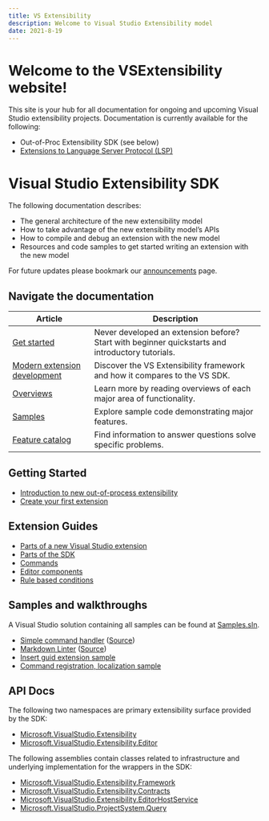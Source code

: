 ```yaml
---
title: VS Extensibility
description: Welcome to Visual Studio Extensibility model
date: 2021-8-19
---
```


# Welcome to the VSExtensibility website!

This site is your hub for all documentation for ongoing and upcoming Visual Studio extensibility projects.  Documentation is currently available for the following:

* Out-of-Proc Extensibility SDK (see below)
* [Extensions to Language Server Protocol (LSP)](lsp/lsp-extensions-specifications.md) 

# Visual Studio Extensibility SDK

The following documentation describes:

* The general architecture of the new extensibility model
* How to take advantage of the new extensibility model’s APIs
* How to compile and debug an extension with the new model
* Resources and code samples to get started writing an extension with the new model

For future updates please bookmark our [announcements](announcements.md) page.

## Navigate the documentation

| Article | Description|
|-|-|
| [Get started](get-started.md) | Never developed an extension before? Start with beginner quickstarts and introductory tutorials. |
| [Modern extension development](modern-extension-development.md) | Discover the VS Extensibility framework and how it compares to the VS SDK. |
| [Overviews](overviews.md) | Learn more by reading overviews of each major area of functionality. |
| [Samples](samples.md) | Explore sample code demonstrating major features. |
| [Feature catalog](features.md) | Find information to answer questions solve specific problems. |

## Getting Started

* [Introduction to new out-of-process extensibility](new-extensibility-model/getting-started/oop-extensibility-model-overview.md)
* [Create your first extension](new-extensibility-model/getting-started/create-your-first-extension.md)

## Extension Guides

* [Parts of a new Visual Studio extension](new-extensibility-model/inside-the-sdk/extension-anatomy.md)
* [Parts of the SDK](new-extensibility-model/inside-the-sdk/inside-the-sdk.md)
* [Commands](new-extensibility-model/extension-guides/command/command.md)
* [Editor components](new-extensibility-model/extension-guides/editor/editor.md)
* [Rule based conditions](new-extensibility-model/inside-the-sdk/activation-constraints.md)

## Samples and walkthroughs

A Visual Studio solution containing all samples can be found at [Samples.sln](https://github.com/microsoft/VSExtensibility/tree/main/New_Extensibility_Model/Samples/Samples.sln).

* [Simple command handler](new-extensibility-model/getting-started/create-your-first-extension.md) ([Source](https://github.com/microsoft/VSExtensibility/tree/main/New_Extensibility_Model/Samples/SimpleRemoteCommandSample))
* [Markdown Linter](new-extensibility-model/extension-guides/markdown-linter-sample.md) ([Source](https://github.com/microsoft/VSExtensibility/tree/main/New_Extensibility_Model/Samples/MarkdownLinter))
* [Insert guid extension sample](https://github.com/microsoft/VSExtensibility/tree/main/New_Extensibility_Model/Samples/InsertGuidExtension)
* [Command registration, localization sample](https://github.com/microsoft/VSExtensibility/tree/main/New_Extensibility_Model/Samples/CommandRegistrationsSample)

## API Docs

The following two namespaces are primary extensibility surface provided by the SDK:

* [Microsoft.VisualStudio.Extensibility](new-extensibility-model/api/Microsoft.VisualStudio.Extensibility.md)
* [Microsoft.VisualStudio.Extensibility.Editor](new-extensibility-model/api/Microsoft.VisualStudio.Extensibility.Extensibility.editor.md)

The following assemblies contain classes related to infrastructure and underlying implementation for the wrappers in the SDK:

* [Microsoft.VisualStudio.Extensibility.Framework](new-extensibility-model/api/Microsoft.VisualStudio.Extensibility.Framework.md)
* [Microsoft.VisualStudio.Extensibility.Contracts](new-extensibility-model/api/Microsoft.VisualStudio.Extensibility.Contracts.md)
* [Microsoft.VisualStudio.Extensibility.EditorHostService](new-extensibility-model/api/Microsoft.VisualStudio.Extensibility.EditorHostService.md)
* [Microsoft.VisualStudio.ProjectSystem.Query](new-extensibility-model/api/Microsoft.VisualStudio.ProjectSystem.Query.md)